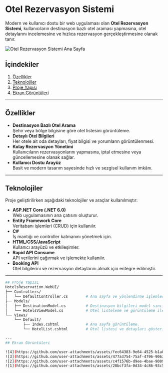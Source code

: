 # Otel Rezervasyon Sistemi

Modern ve kullanıcı dostu bir web uygulaması olan **Otel Rezervasyon Sistemi**, kullanıcıların destinasyon bazlı otel araması yapmasına, otel detaylarını incelemesine ve hızlıca rezervasyon gerçekleştirmesine olanak tanır.

![Otel Rezervasyon Sistemi Ana Sayfa](https://github.com/user-attachments/assets/fec64383-9e64-4525-b1a0-92933c7ec7ea)

## İçindekiler
1. [Özellikler](#özellikler)
2. [Teknolojiler](#teknolojiler)
3. [Proje Yapısı](#proje-yapısı)
4. [Ekran Görüntüleri](#ekran-görüntüleri)



---

## Özellikler
- **Destinasyon Bazlı Otel Arama**  
  Şehir veya bölge bilgisine göre otel listesini görüntüleme.
- **Detaylı Otel Bilgileri**  
  Her otele ait oda detayları, fiyat bilgisi ve yorumların görüntülenmesi.
- **Kolay Rezervasyon Yönetimi**  
  Kullanıcıların rezervasyonlarını yapmasına, iptal etmesine veya güncellemesine olanak sağlar.
- **Kullanıcı Dostu Arayüz**  
  Basit ve modern tasarım sayesinde hızlı ve sezgisel kullanım imkânı.

---

## Teknolojiler
Proje geliştirilirken aşağıdaki teknolojiler ve araçlar kullanılmıştır:

- **ASP.NET Core (.NET 6.0)**  
  Web uygulamasının ana çatısını oluşturur.
- **Entity Framework Core**  
  Veritabanı işlemleri (CRUD) için kullanılır.
- **C#**  
  İş mantığı ve controller katmanını yönetmek için.
- **HTML/CSS/JavaScript**  
  Kullanıcı arayüzü ve etkileşimler.
- **Rapid API Consume**  
  API verilerini çağırmak ve işlemekte kullanılır.
- **Booking API**  
  Otel bilgilerini ve rezervasyon detaylarını almak için entegre edilmiştir.

---
```bash
## Proje Yapısı
HotelsReservation.WebUI/
├── Controllers/
│   └── DefaultController.cs        # Ana sayfa ve yönlendirme işlemlerini yönetir.
├── Models/
│   ├── DestinationModel.cs         # Destinasyon bilgileri model sınıfı.
│   └── HotelsViewModel.cs          # Otel listeleme ve görüntüleme ile ilgili model sınıfı.
└── Views/
    └── Default/
        ├── Index.cshtml            # Ana sayfa görüntüleme.
        └── HotelList.cshtml        # Otel listesi ve detayları gösterimi.

---
## Ekran Görüntüleri

![4](https://github.com/user-attachments/assets/fec64383-9e64-4525-b1a0-92933c7ec7ea)
![3](https://github.com/user-attachments/assets/477a3754-75af-4796-9063-35d7b623e22e)
![2](https://github.com/user-attachments/assets/c4f1576b-d9ee-4bae-9009-e16138c366b5)
![1](https://github.com/user-attachments/assets/28bcf3fa-0d34-4c86-93c5-ff86ca0c4312) 





